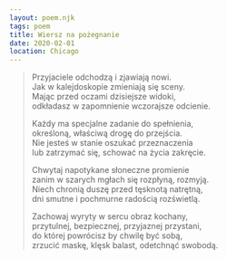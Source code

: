```yaml
---
layout: poem.njk
tags: poem
title: Wiersz na pożegnanie
date: 2020-02-01
location: Chicago
---
```


> Przyjaciele odchodzą i zjawiają nowi.    
> Jak w kalejdoskopie zmieniają się sceny.  
> Mając przed oczami dzisiejsze widoki,  
> odkładasz w zapomnienie wczorajsze odcienie.  
>   
> Każdy ma specjalne zadanie do spełnienia,   
> określoną, właściwą drogę do przejścia.     
> Nie jesteś w stanie oszukać przeznaczenia  
> lub zatrzymać się, schować na życia zakręcie.  
>   
> Chwytaj napotykane słoneczne promienie        
> zanim w szarych mgłach się rozpłyną, rozmyją.  
> Niech chronią duszę przed tęsknotą natrętną,  
> dni smutne i pochmurne radością rozświetlą.    
>   
> Zachowaj wyryty w sercu obraz kochany,  
> przytulnej, bezpiecznej, przyjaznej przystani,  
> do której powrócisz by chwilę być sobą,     
> zrzucić maskę, klęsk balast, odetchnąć swobodą.  
>   

